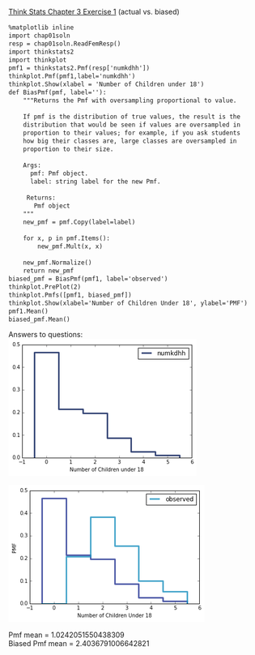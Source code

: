 [Think Stats Chapter 3 Exercise 1](http://greenteapress.com/thinkstats2/html/thinkstats2004.html#toc31) (actual vs. biased)

>>   

```  
%matplotlib inline
import chap01soln
resp = chap01soln.ReadFemResp()
import thinkstats2
import thinkplot
pmf1 = thinkstats2.Pmf(resp['numkdhh'])
thinkplot.Pmf(pmf1,label='numkdhh')
thinkplot.Show(xlabel = 'Number of Children under 18') 
def BiasPmf(pmf, label=''):
    """Returns the Pmf with oversampling proportional to value.

    If pmf is the distribution of true values, the result is the
    distribution that would be seen if values are oversampled in
    proportion to their values; for example, if you ask students
    how big their classes are, large classes are oversampled in
    proportion to their size.

    Args:
      pmf: Pmf object.
      label: string label for the new Pmf.

     Returns:
       Pmf object
    """
    new_pmf = pmf.Copy(label=label)

    for x, p in pmf.Items():
        new_pmf.Mult(x, x)
        
    new_pmf.Normalize()
    return new_pmf  
biased_pmf = BiasPmf(pmf1, label='observed')  
thinkplot.PrePlot(2)
thinkplot.Pmfs([pmf1, biased_pmf])
thinkplot.Show(xlabel='Number of Children Under 18', ylabel='PMF')
pmf1.Mean()
biased_pmf.Mean()
```
Answers to questions:  
![pmf](output_5_0.png)  

![pmf comparison](output_11_0.png)  

Pmf mean = 1.0242051550438309  
Biased Pmf mean = 2.4036791006642821


